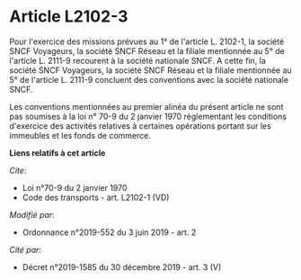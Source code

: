 # Article L2102-3

Pour l'exercice des missions prévues au 1° de l'article L. 2102-1, la société SNCF Voyageurs, la société SNCF Réseau et la
filiale mentionnée au 5° de l'article L. 2111-9 recourent à la société nationale SNCF. A cette fin, la société SNCF
Voyageurs, la société SNCF Réseau et la filiale mentionnée au 5° de l'article L. 2111-9 concluent des conventions avec la
société nationale SNCF.

Les conventions mentionnées au premier alinéa du présent article ne sont pas soumises à la loi n° 70-9 du 2 janvier 1970
réglementant les conditions d'exercice des activités relatives à certaines opérations portant sur les immeubles et les fonds
de commerce.

**Liens relatifs à cet article**

_Cite_:

  - Loi n°70-9 du 2 janvier 1970
  - Code des transports - art. L2102-1 (VD)

_Modifié par_:

  - Ordonnance n°2019-552 du 3 juin 2019 - art. 2

_Cité par_:

  - Décret n°2019-1585 du 30 décembre 2019 - art. 3 (V)
